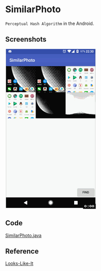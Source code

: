 # SimilarPhoto

``Perceptual Hash Algorithm`` in the Android.

## Screenshots

![](screenshots.gif)

## Code

[SimilarPhoto.java](https://github.com/gavinliu/SimilarPhoto/blob/master/app/src/main/java/cn/gavinliu/similar/photo/SimilarPhoto.java)

## Reference

[Looks-Like-It](http://www.hackerfactor.com/blog/index.php?/archives/432-Looks-Like-It.html)
